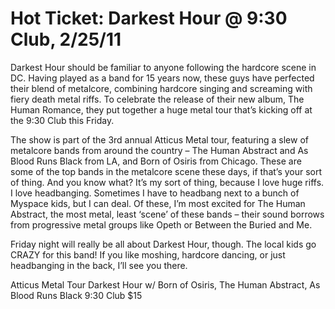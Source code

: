 # Hot Ticket: Darkest Hour @ 9:30 Club, 2/25/11

Darkest Hour should be familiar to anyone following the hardcore scene in DC. Having played as a band for 15 years now, these guys have perfected their blend of metalcore, combining hardcore singing and screaming with fiery death metal riffs. To celebrate the release of their new album, The Human Romance, they put together a huge metal tour that’s kicking off at the 9:30 Club this Friday.

The show is part of the 3rd annual Atticus Metal tour, featuring a slew of metalcore bands from around the country – The Human Abstract and As Blood Runs Black from LA, and Born of Osiris from Chicago. These are some of the top bands in the metalcore scene these days, if that’s your sort of thing. And you know what? It’s my sort of thing, because I love huge riffs. I love headbanging. Sometimes I have to headbang next to a bunch of Myspace kids, but I can deal. Of these, I’m most excited for The Human Abstract, the most metal, least ‘scene’ of these bands – their sound borrows from progressive metal groups like Opeth or Between the Buried and Me.

Friday night will really be all about Darkest Hour, though. The local kids go CRAZY for this band! If you like moshing, hardcore dancing, or just headbanging in the back, I’ll see you there.

Atticus Metal Tour
Darkest Hour
w/ Born of Osiris, The Human Abstract, As Blood Runs Black
9:30 Club
$15